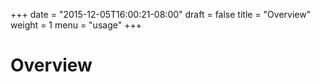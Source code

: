 +++
date = "2015-12-05T16:00:21-08:00"
draft = false
title = "Overview"
weight = 1
menu = "usage"
+++

# Overview
